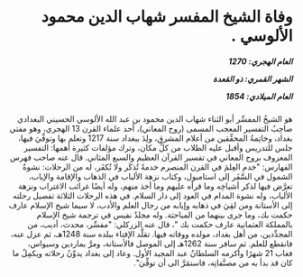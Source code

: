 <h1 dir="rtl">وفاة الشيخ المفسر شهاب الدين محمود الألوسي .</h1>

<h5 dir="rtl">العام الهجري:  1270

الشهر القمري: ذو القعدة

العام الميلادي: 1854</h5>

<p dir="rtl">هو الشيخُ المفسِّر أبو الثناء شهاب الدين محمود بن عبد الله الألوسي الحسيني البغدادي صاحِبُ التفسير المعجب المسمى (روح المعاني)، أحد علماء القرن 13 الهجري، وهو مفتي بغداد، وخاتِمةُ المحقِّقين من أعلام المشرق، ولِدَ ببغداد سنة 1217 وتعلم بها وتوفِّيَ فيها، جلس للتدريس وأقبل عليه الطلاب من كلِّ مكان، وترك مؤلفات كثيرة أهمها: التفسير المعروف بروح المعاني في تفسير القرآن العظيم والسبع المثاني. قال عنه صاحب فهرس الفهارس: "خدم العِلمَ في القرن المنصرم خدمةً تُذكَر ولا تُكفَر، له من الرحلات: نشوةُ الشمول في السَّفَر إلى استامبول، وكتاب نزهة الألباب في الذهاب والإقامة والإياب، تعرَّض فيها لذكر أشياخِه وما قرأه عليهم وما أخذ منهم، وله أيضًا غرائب الاغتراب ونزهة الألباب، وله نشوة المدام في العود إلى دار السلام. في هذه الرحلات الثلاثة تفصيل رحلته إلى الأستانة ومن لقِيَ في ذهابه وإيابه من رجال العلم والأدب، لا سيما شيخ الإسلام عارف حكمت بك، وما جرى بينهما من المباحثة. وله مجلدٌ نفيس في ترجمة شيخ الإسلام بالمملكة العثمانية عارف حكمت بك "، قال عنه الزركلي: "مفسِّر، محدث، أديب، من المجدِّدين، من أهل بغداد، مولده ووفاته فيها. تقلَّد الإفتاء ببلده سنة 1248هـ، ثم عزل عنه، فانقطع للعلم. ثم سافر سنة 1262هـ إلى الموصل فالأستانة، ومرَّ بماردين وسيواس، فغاب 21 شهرًا وأكرمه السلطانُ عبد المجيد الأول. وعاد إلى بغداد يدوِّنُ رحلاته ويكمِلُ ما كان قد بدأ به من مصنَّفاتِه، فاستمَرَّ الى أن توفِّيَ".</p></br>
